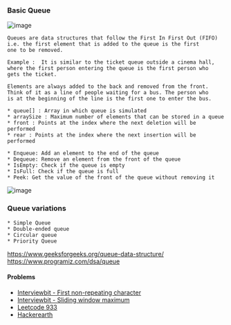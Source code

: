 ### Basic Queue

![image](https://user-images.githubusercontent.com/59710234/154791157-664cd4f2-cc5c-4f85-8c75-ee5291dd2e58.png)

```
Queues are data structures that follow the First In First Out (FIFO) i.e. the first element that is added to the queue is the first 
one to be removed.

Example :  It is similar to the ticket queue outside a cinema hall, where the first person entering the queue is the first person who 
gets the ticket.

Elements are always added to the back and removed from the front. Think of it as a line of people waiting for a bus. The person who 
is at the beginning of the line is the first one to enter the bus.

* queue[] : Array in which queue is simulated
* arraySize : Maximum number of elements that can be stored in a queue
* front : Points at the index where the next deletion will be performed
* rear : Points at the index where the next insertion will be performed

* Enqueue: Add an element to the end of the queue
* Dequeue: Remove an element from the front of the queue
* IsEmpty: Check if the queue is empty
* IsFull: Check if the queue is full
* Peek: Get the value of the front of the queue without removing it

```

![image](https://user-images.githubusercontent.com/59710234/156831201-433be805-e998-4d92-bfd6-6861169734e9.png)

### Queue variations
```
* Simple Queue
* Double-ended queue
* Circular queue
* Priority Queue
```
https://www.geeksforgeeks.org/queue-data-structure/ </br>
https://www.programiz.com/dsa/queue </br>

#### Problems
* [Interviewbit - First non-repeating character](https://www.interviewbit.com/problems/first-non-repeating-character-in-a-stream-of-characters/)
* [Interviewbit - Sliding window maximum](https://www.interviewbit.com/problems/sliding-window-maximum/)
* [Leetcode 933](https://leetcode.com/problems/number-of-recent-calls/solution/)
* [Hackerearth](https://www.hackerearth.com/practice/data-structures/queues/basics-of-queues/practice-problems/)

